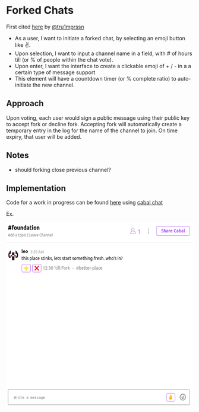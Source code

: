 # Forked Chats

First cited [here](https://twitter.com/tru1mprssn/status/1247734911278002177) by [@tru1mprssn](https://twitter.com/tru1mprssn)

- As a user, I want to initiate a forked chat, by selecting an emoji button like ✌.
- Upon selection, I want to input a channel name in a field, with # of hours till (or % of people within the chat vote).
- Upon enter, I want the interface to create a clickable emoji of + / - in a a certain type of message support
- This element will have a countdown timer (or % complete ratio) to auto-initiate the new channel.

## Approach
Upon voting, each user would sign a public message using their public key to accept fork or decline fork. Accepting fork will automatically create a temporary entry in the log for the name of the channel to join. On time expiry, that user will be added.

## Notes
- should forking close previous channel? 

## Implementation
Code for a work in progress can be found [here](https://github.com/prm3theus/cabal-desktop) using [cabal chat](http://cabal.chat)

Ex.

<p align="center">
  <img width="600" height="500" src="cabal_shot.png">
</p>

